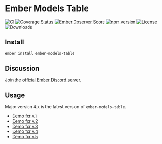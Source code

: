 # Ember Models Table

[![CI](https://github.com/onechiporenko/ember-models-table/actions/workflows/ci.yml/badge.svg)](https://github.com/onechiporenko/ember-models-table/actions/workflows/ci.yml)
[![Coverage Status](https://coveralls.io/repos/github/onechiporenko/ember-models-table/badge.svg?branch=master)](https://coveralls.io/github/onechiporenko/ember-models-table?branch=master)
[![Ember Observer Score](https://emberobserver.com/badges/ember-models-table.svg)](https://emberobserver.com/addons/ember-models-table)
[![npm version](https://badge.fury.io/js/ember-models-table.svg)](https://badge.fury.io/js/ember-models-table)
[![License](http://img.shields.io/:license-mit-blue.svg)](http://doge.mit-license.org)
[![Downloads](http://img.shields.io/npm/dm/ember-models-table.svg)](https://www.npmjs.com/package/ember-models-table)

## Install

```bash
ember install ember-models-table
```

## Discussion

Join the [official Ember Discord server](https://discord.gg/zT3asNS).

## Usage

Major version 4.x is the latest version of `ember-models-table`.

* [Demo for v.1](https://onechiporenko.github.io/ember-models-table/v.1/)
* [Demo for v.2](https://onechiporenko.github.io/ember-models-table/v.2/)
* [Demo for v.3](https://onechiporenko.github.io/ember-models-table/v.3/plain-html/)
* [Demo for v.4](https://onechiporenko.github.io/ember-models-table/v.4/plain-html/)
* [Demo for v.5](https://onechiporenko.github.io/ember-models-table/v.5/plain-html/)

